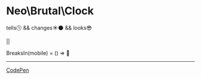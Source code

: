 # Neo\Brutal\Clock

tells🕓 && changes☀️🌑 && looks😎

||

BreaksIn(mobile) = () => 🤫

---

[CodePen](https://codepen.io/suraj-thotakura/pen/zYegoyx)
